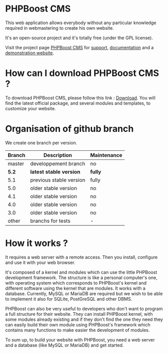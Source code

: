 # PHPBoost CMS
This web application allows everybody without any particular knowledge required in webmastering to create his own website.

It's an open-source project and it's totally free (under the GPL license).

Visit the project page [PHPBoost CMS](https://www.phpboost.com "link to PHPBoost CMS official Website") for [support](https://www.phpboost.com/forum "link to PHPBoost CMS Support"), [documentation](https://www.phpboost.com/wiki "link to PHPBoost CMS Documentation") and a [demonstration website](https://demo.phpboost.com "link to PHPBoost CMS demo website").


# How can I download PHPBoost CMS ?
To download PHPBoost CMS, please follow this link : [Download](https://www.phpboost.com/download "link to PHPBoost CMS Download").
You will find the latest official package, and several modules and templates, to customize your website.


# Organisation of github branch
We create one branch per version. 

| Branch | Description | Maintenance |
| --- | --- | --- |
| master | developpement branch | no |
| **5.2** | **latest stable version** | **fully** |
| 5.1 | previous stable version | fully |
| 5.0 | older stable version | no |
| 4.1 | older stable version | no | 
| 4.0 | older stable version | no |
| 3.0 | older stable version | no |
| other | branchs for tests | - |


# How it works ?
It requires a web server with a remote access. Then you install, configure and use it with your web browser.

It's composed of a kernel and modules which can use the little PHPBoost development framework. The structure is like a personal computer's one, with operating system which corresponds to PHPBoost's kernel and different software using the kernel that are modules. It works with a database. Currently, MySQL or MariaDB are required but we wish to be able to implement it also for SQLite, PostGreSQL and other DBMS.

PHPBoost can also be very useful to developers who don't want to program a full structure for their website. They can install PHPBoost kernel, with some modules already existing and if they don't find the one they need they can easily build their own module using PHPBoost's framework which contains many functions to make easier the development of modules.

To sum up, to build your website with PHPBoost, you need a web server and a database (like MySQL or MariaDB) and get started.
